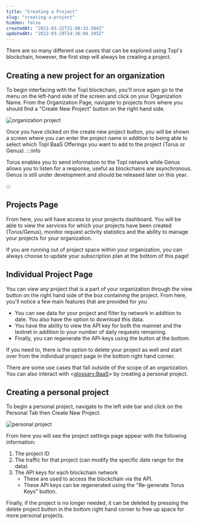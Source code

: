 ```yaml
---
title: "Creating a Project"
slug: "creating-a-project"
hidden: false
createdAt: "2021-03-22T21:00:33.504Z"
updatedAt: "2022-03-29T14:36:04.395Z"
---
```

There are so many different use cases that can be explored using Topl's blockchain, however, the first step will always be creating a project.

## Creating a new project for an organization

To begin interfacing with the Topl blockchain, you'll once again go to the menu on the left-hand side of the screen and click on your Organization Name. From the Organization Page, navigate to projects from where you should find a "Create New Project" button on the right hand side.


![organization project](https://files.readme.io/22cb408-organization_project_2.gif)

Once you have clicked on the create new project button, you will be shown a screen where you can enter the project name in addition to being able to select which Topl BaaS Offerings you want to add to the project (Torus or Genus).
:::info

Torus enables you to send information to the Topl network while Genus allows you to listen for a response, useful as blockchains are asynchronous. Genus is still under development and should be released later on this year.

:::

## Projects Page

From here, you will have access to your projects dashboard. You will be able to view the services for which your projects have been created (Torus/Genus), monitor request activity statistics and the ability to manage your projects for your organization.

If you are running out of project space within your organization, you can always choose to update your subscription plan at the bottom of this page!

## Individual Project Page

You can view any project that is a part of your organization through the view button on the right hand side of the box containing the project.
From here, you'll notice a few main features that are provided for you

- You can see data for your project and filter by network in addition to date. You also have the option to download this data.
- You have the ability to view the API key for both the mainnet and the testnet in addition to your number of daily requests remaining.
- Finally, you can regenerate the API-keys using the button at the bottom.

If you need to, there is the option to delete your project as well and start over from the individual project page in the bottom right hand corner.

There are some use cases that fall outside of the scope of an organization. You can also interact with
<<glossary:BaaS>> by creating a personal project.

## Creating a personal project

To begin a personal project, navigate to the left side bar and click on the Personal Tab then Create New Project.

![personal project](https://files.readme.io/45cb081-personal_project_2.gif)

From here you will see the project settings page appear with the following information:

1. The project ID
2. The traffic for that project (can modify the specific date range for the data)
3. The API keys for each blockchain network
      - These are used to access the blockchain via the API.
      - These API keys can be regenerated using the "Re-generate Torus Keys" button.

Finally, if the project is no longer needed, it can be deleted by pressing the delete project button in the bottom right hand corner to free up space for more personal projects.